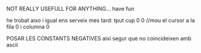 NOT REALLY USEFULL FOR ANYTHING... have fun


he trobat aixo i igual ens serveix mes tard: tput cup 0 0 //mou el cursor a la fila 0 i columna 0

POSAR LES CONSTANTS NEGATIVES aixi segur que no coincideixen amb ascii
